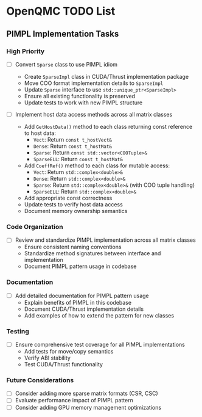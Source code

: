 # OpenQMC TODO List

## PIMPL Implementation Tasks

### High Priority
- [ ] Convert `Sparse` class to use PIMPL idiom
  - Create `SparseImpl` class in CUDA/Thrust implementation package
  - Move COO format implementation details to `SparseImpl`
  - Update `Sparse` interface to use `std::unique_ptr<SparseImpl>`
  - Ensure all existing functionality is preserved
  - Update tests to work with new PIMPL structure

- [ ] Implement host data access methods across all matrix classes
  - Add `GetHostData()` method to each class returning const reference to host data:
    - `Vect`: Return `const t_hostVect&`
    - `Dense`: Return `const t_hostMat&`
    - `Sparse`: Return `const std::vector<COOTuple>&`
    - `SparseELL`: Return `const t_hostMat&`
  - Add `CoeffRef()` method to each class for mutable access:
    - `Vect`: Return `std::complex<double>&`
    - `Dense`: Return `std::complex<double>&`
    - `Sparse`: Return `std::complex<double>&` (with COO tuple handling)
    - `SparseELL`: Return `std::complex<double>&`
  - Add appropriate const correctness
  - Update tests to verify host data access
  - Document memory ownership semantics

### Code Organization
- [ ] Review and standardize PIMPL implementation across all matrix classes
  - Ensure consistent naming conventions
  - Standardize method signatures between interface and implementation
  - Document PIMPL pattern usage in codebase

### Documentation
- [ ] Add detailed documentation for PIMPL pattern usage
  - Explain benefits of PIMPL in this codebase
  - Document CUDA/Thrust implementation details
  - Add examples of how to extend the pattern for new classes

### Testing
- [ ] Ensure comprehensive test coverage for all PIMPL implementations
  - Add tests for move/copy semantics
  - Verify ABI stability
  - Test CUDA/Thrust functionality

### Future Considerations
- [ ] Consider adding more sparse matrix formats (CSR, CSC)
- [ ] Evaluate performance impact of PIMPL pattern
- [ ] Consider adding GPU memory management optimizations 